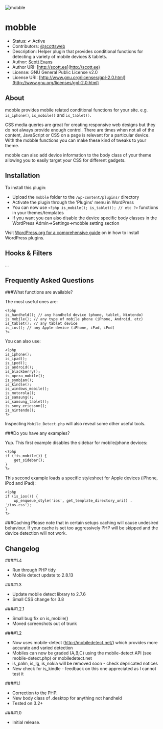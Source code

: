 ![mobble](http://cloud.scott.ee/images/mobble.png)

# mobble

* Status: ✔ Active
* Contributors: [@scottsweb](http://twitter.com/scottsweb)
* Description: Helper plugin that provides conditional functions for detecting a variety of mobile devices & tablets.
* Author: [Scott Evans](http://scott.ee)
* Author URI: [http://scott.ee](http://scott.ee)
* License: GNU General Public License v2.0
* License URI: [http://www.gnu.org/licenses/gpl-2.0.html](http://www.gnu.org/licenses/gpl-2.0.html)

## About

mobble provides mobile related conditional functions for your site. e.g. `is_iphone()`, `is_mobile()` and `is_tablet()`.

CSS media queries are great for creating responsive web designs but they do not always provide enough control. There are times when not all of the content, JavaScript or CSS on a page is relevant for a particular device. With the mobble functions you can make these kind of tweaks to your theme.

mobble can also add device information to the body class of your theme allowing you to easily target your CSS for different gadgets.

## Installation

To install this plugin:

* Upload the `mobble` folder to the `/wp-content/plugins/` directory
* Activate the plugin through the 'Plugins' menu in WordPress
* You can now use `<?php is_mobile(); is_tablet(); // etc ?>` functions in your themes/templates
* If you want you can also disable the device specific body classes in the WordPress Admin->Settings->mobble setting section

Visit [WordPress.org for a comprehensive guide](http://codex.wordpress.org/Managing_Plugins#Manual_Plugin_Installation) on in how to install WordPress plugins.

## Hooks & Filters

...

## Frequently Asked Questions

###What functions are available?

The most useful ones are:

```
<?php
is_handheld(); // any handheld device (phone, tablet, Nintendo)
is_mobile(); // any type of mobile phone (iPhone, Android, etc)
is_tablet(); // any tablet device
is_ios(); // any Apple device (iPhone, iPad, iPod)
?>
```

You can also use:

```
<?php
is_iphone();
is_ipad();
is_ipod();
is_android();
is_blackberry();
is_opera_mobile();
is_symbian();
is_kindle();
is_windows_mobile();
is_motorola();
is_samsung();
is_samsung_tablet();
is_sony_ericsson();
is_nintendo();
?>
```

Inspecting `Mobile_Detect.php` will also reveal some other useful tools.

###Do you have any examples?

Yup. This first example disables the sidebar for mobile/phone devices:

```
<?php
if (!is_mobile()) {
	get_sidebar();
}
?>
```

This second example loads a specific stylesheet for Apple devices (iPhone, iPod and iPad):

```
<?php
if (is_ios()) {
	wp_enqueue_style('ios', get_template_directory_uri() . '/ios.css');
}
?>
```

###Caching
Please note that in certain setups caching will cause undesired behaviour. If your cache is set too aggressively PHP will be skipped and the device detection will not work.

## Changelog

####1.4
* Run through PHP tidy
* Mobile detect update to 2.8.13

####1.3
* Update mobile detect library to 2.7.6
* Small CSS change for 3.8

####1.2.1
* Small bug fix on is_mobile()
* Moved screenshots out of trunk

####1.2
* Now uses mobile-detect (http://mobiledetect.net/) which provides more accurate and varied detection
* Mobiles can now be graded (A,B,C) using the mobile-detect API (see mobile-detect.php) or mobiledetect.net
* is_palm, is_lg, is_nokia will be removed soon - check depricated notices
* New check for is_kindle - feedback on this one appreciated as I cannot test it

####1.1
* Correction to the PHP.
* New body class of .desktop for anything not handheld
* Tested on 3.2+

####1.0
* Initial release.
